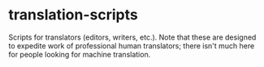 # translation-scripts
Scripts for translators (editors, writers, etc.). 
Note that these are designed to expedite work of professional human translators; there isn't much here for people looking for machine translation.

